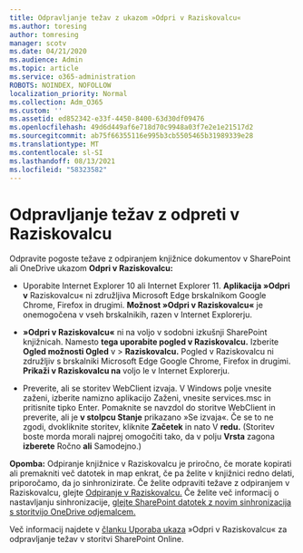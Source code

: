```yaml
---
title: Odpravljanje težav z ukazom »Odpri v Raziskovalcu«
ms.author: toresing
author: tomresing
manager: scotv
ms.date: 04/21/2020
ms.audience: Admin
ms.topic: article
ms.service: o365-administration
ROBOTS: NOINDEX, NOFOLLOW
localization_priority: Normal
ms.collection: Adm_O365
ms.custom: ''
ms.assetid: ed852342-e33f-4450-8400-63d30df09476
ms.openlocfilehash: 49d6d449af6e718d70c9948a03f7e2e1e21517d2
ms.sourcegitcommit: ab75f66355116e995b3cb5505465b31989339e28
ms.translationtype: MT
ms.contentlocale: sl-SI
ms.lasthandoff: 08/13/2021
ms.locfileid: "58323582"
---
```

# <a name="fix-problems-with-open-with-explorer"></a>Odpravljanje težav z odpreti v Raziskovalcu

Odpravite pogoste težave z odpiranjem knjižnice dokumentov v SharePoint ali OneDrive ukazom **Odpri v Raziskovalcu:** 
  
- Uporabite Internet Explorer 10 ali Internet Explorer 11. **Aplikacija »Odpri v** Raziskovalcu« ni združljiva Microsoft Edge brskalnikom Google Chrome, Firefox in drugimi. **Možnost »Odpri v Raziskovalcu«** je onemogočena v vseh brskalnikih, razen v Internet Explorerju. 
    
- **»Odpri v Raziskovalcu«** ni na voljo v sodobni izkušnji SharePoint knjižnicah. Namesto **tega uporabite pogled v Raziskovalcu.** Izberite **Ogled možnosti Ogled** v \> **Raziskovalcu.** Pogled v Raziskovalcu ni združljiv s brskalniki Microsoft Edge Google Chrome, Firefox in drugimi. **Prikaži v Raziskovalcu na** voljo le v Internet Explorerju. 
    
- Preverite, ali se storitev WebClient izvaja. V Windows polje vnesite zaženi, izberite namizno aplikacijo Zaženi, vnesite services.msc in pritisnite tipko Enter. Pomaknite se navzdol do storitve WebClient in preverite, ali je **v stolpcu Stanje** prikazano »Se izvaja«. Če se to ne zgodi, dvokliknite storitev, kliknite **Začetek** in nato V **redu.** (Storitev boste morda morali najprej omogočiti tako, da v polju **Vrsta** zagona **izberete** Ročno **ali** Samodejno.) 
    
**Opomba:** Odpiranje knjižnice v Raziskovalcu je priročno, če morate kopirati ali premakniti več datotek in map enkrat, če pa želite v knjižnici redno delati, priporočamo, da jo sinhronizirate. Če želite odpraviti težave z odpiranjem v Raziskovalcu, glejte [Odpiranje v Raziskovalcu.](https://go.microsoft.com/fwlink/?linkid=871665) Če želite več informacij o nastavljanju sinhronizacije, [glejte SharePoint datotek z novim sinhronizacija s storitvijo OneDrive odjemalcem.](https://go.microsoft.com/fwlink/?linkid=871666)
  
Več informacij najdete v [članku Uporaba ukaza](https://docs.microsoft.com/sharepoint/support/lists-and-libraries/troubleshoot-issues-using-open-with-explorer) »Odpri v Raziskovalcu« za odpravljanje težav v storitvi SharePoint Online. 
  

